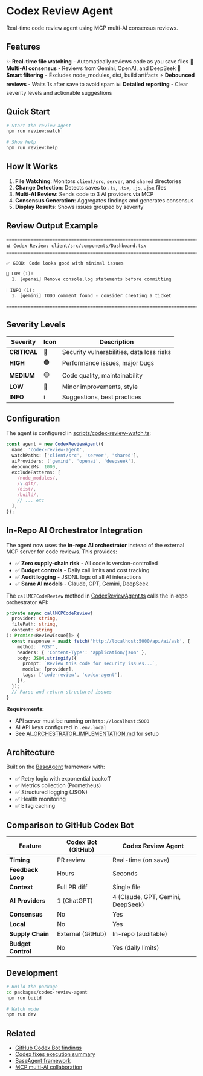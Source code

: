 # Codex Review Agent

Real-time code review agent using MCP multi-AI consensus reviews.

## Features

✨ **Real-time file watching** - Automatically reviews code as you save files
🤖 **Multi-AI consensus** - Reviews from Gemini, OpenAI, and DeepSeek
🎯 **Smart filtering** - Excludes node_modules, dist, build artifacts
⚡ **Debounced reviews** - Waits 1s after save to avoid spam
📊 **Detailed reporting** - Clear severity levels and actionable suggestions

## Quick Start

```bash
# Start the review agent
npm run review:watch

# Show help
npm run review:help
```

## How It Works

1. **File Watching**: Monitors `client/src`, `server`, and `shared` directories
2. **Change Detection**: Detects saves to `.ts`, `.tsx`, `.js`, `.jsx` files
3. **Multi-AI Review**: Sends code to 3 AI providers via MCP
4. **Consensus Generation**: Aggregates findings and generates consensus
5. **Display Results**: Shows issues grouped by severity

## Review Output Example

```
================================================================================
📊 Codex Review: client/src/components/Dashboard.tsx
================================================================================

✅ GOOD: Code looks good with minimal issues

🔵 LOW (1):
  1. [openai] Remove console.log statements before committing

ℹ️ INFO (1):
  1. [gemini] TODO comment found - consider creating a ticket

================================================================================
```

## Severity Levels

| Severity | Icon | Description |
|----------|------|-------------|
| **CRITICAL** | 🔴 | Security vulnerabilities, data loss risks |
| **HIGH** | 🟠 | Performance issues, major bugs |
| **MEDIUM** | 🟡 | Code quality, maintainability |
| **LOW** | 🔵 | Minor improvements, style |
| **INFO** | ℹ️ | Suggestions, best practices |

## Configuration

The agent is configured in [scripts/codex-review-watch.ts](../../scripts/codex-review-watch.ts):

```typescript
const agent = new CodexReviewAgent({
  name: 'codex-review-agent',
  watchPaths: ['client/src', 'server', 'shared'],
  aiProviders: ['gemini', 'openai', 'deepseek'],
  debounceMs: 1000,
  excludePatterns: [
    /node_modules/,
    /\.git/,
    /dist/,
    /build/,
    // ... etc
  ],
});
```

## In-Repo AI Orchestrator Integration

The agent now uses the **in-repo AI orchestrator** instead of the external MCP server for code reviews. This provides:

- ✅ **Zero supply-chain risk** - All code is version-controlled
- ✅ **Budget controls** - Daily call limits and cost tracking
- ✅ **Audit logging** - JSONL logs of all AI interactions
- ✅ **Same AI models** - Claude, GPT, Gemini, DeepSeek

The `callMCPCodeReview` method in [CodexReviewAgent.ts](src/CodexReviewAgent.ts) calls the in-repo orchestrator API:

```typescript
private async callMCPCodeReview(
  provider: string,
  filePath: string,
  content: string
): Promise<ReviewIssue[]> {
  const response = await fetch('http://localhost:5000/api/ai/ask', {
    method: 'POST',
    headers: { 'Content-Type': 'application/json' },
    body: JSON.stringify({
      prompt: `Review this code for security issues...`,
      models: [provider],
      tags: ['code-review', 'codex-agent'],
    }),
  });
  // Parse and return structured issues
}
```

**Requirements:**
- API server must be running on `http://localhost:5000`
- AI API keys configured in `.env.local`
- See [AI_ORCHESTRATOR_IMPLEMENTATION.md](../../AI_ORCHESTRATOR_IMPLEMENTATION.md) for setup

## Architecture

Built on the [BaseAgent](../agent-core/src/BaseAgent.ts) framework with:

- ✅ Retry logic with exponential backoff
- ✅ Metrics collection (Prometheus)
- ✅ Structured logging (JSON)
- ✅ Health monitoring
- ✅ ETag caching

## Comparison to GitHub Codex Bot

| Feature | Codex Bot (GitHub) | Codex Review Agent |
|---------|-------------------|-------------------|
| **Timing** | PR review | Real-time (on save) |
| **Feedback Loop** | Hours | Seconds |
| **Context** | Full PR diff | Single file |
| **AI Providers** | 1 (ChatGPT) | 4 (Claude, GPT, Gemini, DeepSeek) |
| **Consensus** | No | Yes |
| **Local** | No | Yes |
| **Supply Chain** | External (GitHub) | In-repo (auditable) |
| **Budget Control** | No | Yes (daily limits) |

## Development

```bash
# Build the package
cd packages/codex-review-agent
npm run build

# Watch mode
npm run dev
```

## Related

- [GitHub Codex Bot findings](../../docs/code-review/CODEX-BOT-FINDINGS-SUMMARY.md)
- [Codex fixes execution summary](../../docs/action-plans/CODEX-FIXES-EXECUTION-SUMMARY.md)
- [BaseAgent framework](../agent-core/README.md)
- [MCP multi-AI collaboration](../../CLAUDE.md#ai-augmented-development)
